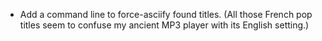 * Add a command line to force-asciify found titles. (All those French
pop titles seem to confuse my ancient MP3 player with its English
setting.)
